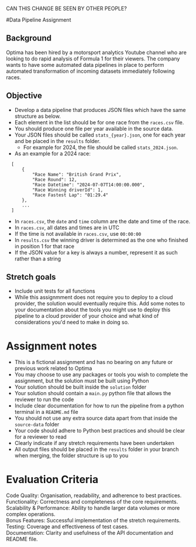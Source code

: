 CAN THIS CHANGE BE SEEN BY OTHER PEOPLE?

#Data Pipeline Assignment

## Background
Optima has been hired by a motorsport analytics Youtube channel who are looking to do rapid analysis of Formula 1 for their viewers. The company wants to have some automated data pipelines in place to perform automated transformation of incoming datasets immediately following races.

## Objective
- Develop a data pipeline that produces JSON files which have the same structure as below.
- Each element in the list should be for one race from the `races.csv` file.
- You should produce one file per year available in the source data.
- Your JSON files should be called `stats_{year}.json`, one for each year and be placed in the `results` folder. 
  - For example for 2024, the file should be called `stats_2024.json`.
- As an example for a 2024 race:
```
  [
	  {
		  "Race Name": "British Grand Prix",
		  "Race Round": 12,
		  "Race Datetime": "2024-07-07T14:00:00.000",
		  "Race Winning driverId": 1,
		  "Race Fastest Lap": "01:29.4"
	  },
	  ...
  ]
```

- In `races.csv`, the `date` and `time` column are the date and time of the race.
- In `races.csv`, all dates and times are in UTC
- If the time is not available in `races.csv`, use `00:00:00`
- In `results.csv` the winning driver is determined as the one who finished in position 1 for that race
- If the JSON value for a key is always a number, represent it as such rather than a string

## Stretch goals
- Include unit tests for all functions
- While this assignmment does not require you to deploy to a cloud provider, the solution would eventually require this. Add some notes to your documentation about the tools you might use to deploy this pipeline to a cloud provider of your choice and what kind of considerations you'd need to make in doing so.


# Assignment notes
- This is a fictional assignment and has no bearing on any future or previous work related to Optima
- You may choose to use any packages or tools you wish to complete the assignment, but the solution must be built using Python
- Your solution should be built inside the `solution` folder
- Your solution should contain a `main.py` python file that allows the reviewer to run the code
- Include clear documentation for how to run the pipeline from a python terminal in a `README.md` file
- You should not use any extra source data apart from that inside the `source-data` folder
- Your code should adhere to Python best practices and should be clear for a reviewer to read
- Clearly indicate if any stretch requirements have been undertaken
- All output files should be placed in the `results` folder in your branch when merging, the folder structure is up to you

# Evaluation Criteria
Code Quality: Organisation, readability, and adherence to best practices.  
Functionality: Correctness and completeness of the core requirements.  
Scalability & Performance: Ability to handle larger data volumes or more complex operations.  
Bonus Features: Successful implementation of the stretch requirements.  
Testing: Coverage and effectiveness of test cases.  
Documentation: Clarity and usefulness of the API documentation and README file.  
